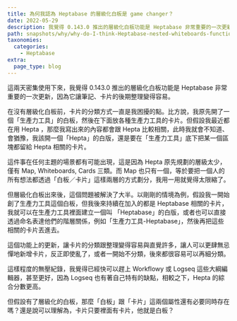 ```yaml
---
title: 為何我認為 Heptabase 的層級化白板是 game changer？
date: 2022-05-29
description: 我覺得 0.143.0 推出的層級化白板功能是 Heptabase 非常重要的一次更新，因為它讓筆記、卡片的後期整理變得容易。
path: snapshots/why/why-do-I-think-Heptabase-nested-whiteboards-function-is-a-game-changer
taxonomies:
  categories: 
    - Heptabase
extra:
  page_type: blog
---
```


這兩天密集使用下來，我覺得 0.143.0 推出的層級化白板功能是 Heptabase 非常重要的一次更新，因為它讓筆記、卡片的後期整理變得容易。

在沒有層級化白板前，卡片的分類方式一直是我困擾的點。比方說，我原先開了一個「生產力工具」的白板，然後在下面放各種生產力工具的卡片。但假設我最近都在用 Hepta ，那麼我寫出來的內容都會跟 Hepta 比較相關，此時我就會不知道、會猶豫，我該開一個「Hepta」的白版，還是要在「生產力工具」底下把某一個區塊都留給 Hepta 相關的卡片。

這件事在任何主題的場景都有可能出現，這是因為 Hepta 原先規劃的層級太少，僅有 Map, Whiteboards, Cards 三類。而 Map 也只有一個，等於要把一個人的所有想法都透過「白板／卡片」這樣兩層的方式劃分，我用一用就覺得太限縮了。

但層級化白板出來後，這個問題被解決了大半。以剛剛的情境為例，假設我一開始創了生產力工具這個白板，但我後來持續在加入的都是 Heptabase 相關的卡片，我就可以在生產力工具裡面建立一個叫 「Heptabase」的白版，或者也可以直接透過命名表達他們的階層關係，例如「生產力工具-Heptabase」，然後再把這些相關的卡片丟進去。

這個功能上的更新，讓卡片的分類跟整理變得容易與直覺許多，讓人可以更肆無忌憚地新增卡片，反正即使亂了，或者一開始不分類，後來都很容易可以再細分類。

這樣程度的無壓紀錄，我覺得已經快可以趕上 Workflowy 或 Logseq 這些大綱編輯器，甚至更好，因為 Logseq 也有著自己特有的缺點，相較之下，Hepta 的綜合分數更高。

但假設有了層級化的白板，那麼「白板」跟「卡片」這兩個屬性還有必要同時存在嗎？還是說可以理解為，卡片只要裡面有卡片，他就是白板？